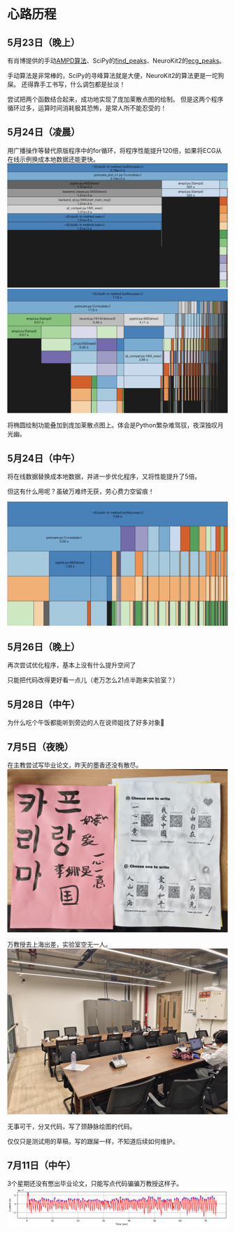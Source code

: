 # 心路历程

## 5月23日（晚上）

有肖博提供的手动[AMPD算法](https://zhuanlan.zhihu.com/p/549588865)、SciPy的[find_peaks](https://docs.scipy.org/doc/scipy/reference/generated/scipy.signal.find_peaks.html)、NeuroKit2的[ecg_peaks](https://neuropsychology.github.io/NeuroKit/functions/ecg.html)。

手动算法是非常棒的，SciPy的寻峰算法就是大便，NeuroKit2的算法更是一坨狗屎。
还得靠手工书写，什么调包都是扯淡！

尝试把两个函数结合起来，成功地实现了庞加莱散点图的绘制。
但是这两个程序循环过多，运算时间消耗极其恐怖，是常人所不能忍受的！

## 5月24日（凌晨）

用广播操作等替代原版程序中的for循环，将程序性能提升120倍，如果将ECG从在线示例换成本地数据还能更快。
![旧版程序性能](imgs/snakeviz-v0.png)
![新版程序性能](imgs/snakeviz-v1.png)

将椭圆绘制功能叠加到庞加莱散点图上。体会是Python繁杂难驾驭，夜深独叹月光幽。

## 5月24日（中午）

将在线数据替换成本地数据，并进一步优化程序，又将性能提升了5倍。

但这有什么用呢？虽破万难终无获，劳心费力空留痕！

![更换为本地数据后的程序性能](imgs/snakeviz-v2.png)

## 5月26日（晚上）

再次尝试优化程序，基本上没有什么提升空间了

只能把代码改得更好看一点儿（老万怎么21点半跑来实验室？）

## 5月28日（中午）

为什么吃个午饭都能听到旁边的人在说师姐找了好多对象🤡

## 7月5日（夜晚）

在主教尝试写毕业论文，昨天的墨香还没有散尽。
![留学生书法体验课作品](imgs/camera-0704-classroom320.jpg)

万教授去上海出差，实验室空无一人。
![空无一人的实验室](imgs/camera-0705-lab621.jpg)

无事可干，分叉代码，写了颈静脉绘图的代码。

仅仅只是测试用的草稿，写的跟屎一样，不知道后续如何维护。

## 7月11日（中午）

3个星期还没有憋出毕业论文，只能写点代码骗骗万教授这样子。
![寻峰测试图](imgs/jvp-peak-test02.png)
